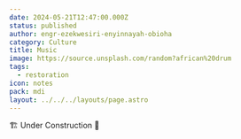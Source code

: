 ```yaml
---
date: 2024-05-21T12:47:00.000Z
status: published
author: engr-ezekwesiri-enyinnayah-obioha
category: Culture
title: Music
image: https://source.unsplash.com/random?african%20drum
tags:
  - restoration
icon: notes
pack: mdi
layout: ../../../layouts/page.astro
---
```

🏗️ Under Construction 🚧
